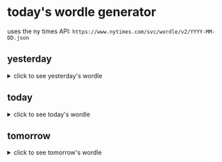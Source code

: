 # today's wordle generator

uses the ny times API: `https://www.nytimes.com/svc/wordle/v2/YYYY-MM-DD.json`

## yesterday

<details>
    <summary>click to see yesterday's wordle</summary>

    goody

</details>

## today

<details>
    <summary>click to see today's wordle</summary>

    score

</details>

## tomorrow

<details>
    <summary>click to see tomorrow's wordle</summary>

    rapid

</details>
